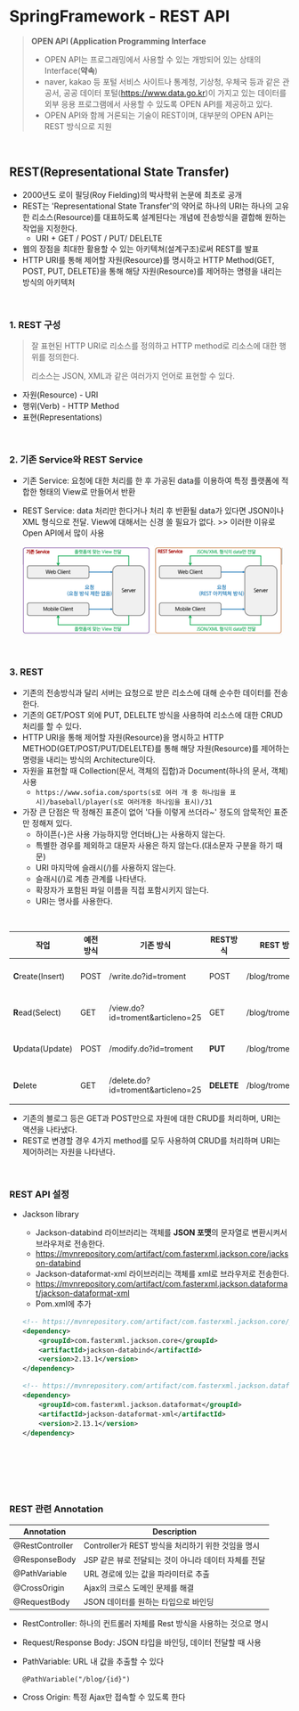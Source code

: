 # SpringFramework - REST API

> **OPEN API (Application Programming Interface**
>
> * OPEN API는 프로그래밍에서 사용할 수 있는 개방되어 있는 상태의 Interface(**약속**)
> * naver, kakao 등 포털 서비스 사이트나 통계청, 기상청, 우체국 등과 같은 관공서, 공공 데이터 포털(https://www.data.go.kr)이 가지고 있는 데이터를 외부 응용 프로그램에서 사용할 수 있도록 OPEN API를 제공하고 있다.
> * OPEN API와 함께 거론되는 기술이 REST이며, 대부분의 OPEN API는 REST 방식으로 지원

​             

## REST(Representational State Transfer)

* 2000년도 로이 필딩(Roy Fielding)의 박사학위 논문에 최초로 공개
* REST는 'Representational State Transfer'의 약어로 하나의 URI는 하나의 고유한 리소스(Resource)를 대표하도록 설계된다는 개념에 전송방식을 결합해 원하는 작업을 지정한다.
  * URI + GET / POST / PUT/ DELELTE
* 웹의 장점을 최대한 활용할 수 있는 아키텍쳐(설계구조)로써 REST를 발표
* HTTP URI를 통해 제어할 자원(Resource)를 명시하고 HTTP Method(GET, POST, PUT, DELETE)을 통해 해당 자원(Resource)를 제어하는 명령을 내리는 방식의 아키텍처

​            

### 1. REST 구성

> 잘 표현된 HTTP URI로 리소스를 정의하고 HTTP method로 리소스에 대한 행위를 정의한다.
>
> 리소스는 JSON, XML과 같은 여러가지 언어로 표현할 수 있다.

* 자원(Resource) - URI
* 행위(Verb) - HTTP Method
* 표현(Representations)

​           

### 2. 기존 Service와 REST Service

* 기존 Service: 요청에 대한 처리를 한 후 가공된 data를 이용하여 특정 플랫폼에 적합한 형태의 View로 만들어서 반환

* REST Service: data 처리만 한다거나  처리 후 반환될 data가 있다면 JSON이나 XML 형식으로 전달. View에 대해서는 신경 쓸 필요가 없다. >> 이러한 이유로 Open API에서 많이 사용

  <img src="rest_api.assets/image-20220425134639479.png" alt="image-20220425134639479" style="zoom:50%;" />

​              

### 3. REST

* 기존의 전송방식과 달리 서버는 요청으로 받은 리소스에 대해 순수한 데이터를 전송한다.
* 기존의 GET/POST 외에 PUT, DELELTE 방식을 사용하여 리소스에 대한 CRUD 처리를 할 수 있다.
* HTTP URI을 통해 제어할 자원(Resource)을 명시하고 HTTP METHOD(GET/POST/PUT/DELELTE)를 통해 해당 자원(Resource)를 제어하는 명령을 내리는 방식의 Architecture이다.
* 자원을 표현할 때 Collection(문서, 객체의 집합)과 Document(하나의 문서, 객체) 사용
  * `https://www.sofia.com/sports(s로 여러 개 중 하나임을 표시)/baseball/player(s로 여러개중 하나임을 표시)/31`
* 가장 큰 단점은 딱 정해진 표준이 없어 '다들 이렇게 쓰더라~' 정도의 암묵적인 표준만 정해져 있다.
  * 하이픈(-)은 사용 가능하지망 언더바(_)는 사용하지 않는다.
  * 특별한 경우를 제외하고 대문자 사용은 하지 않는다.(대소문자 구분을 하기 때문)
  * URI 마지막에 슬래시(/)를 사용하지 않는다.
  * 슬래시(/)로 계층 관계를 나타낸다.
  * 확장자가 포함된 파일 이름을 직접 포함시키지 않는다.
  * URI는 명사를 사용한다.

​              

| 작업               | 예전방식 | 기존 방식                          | REST방식   | REST 방식        | 비고   |
| ------------------ | -------- | ---------------------------------- | ---------- | ---------------- | ------ |
| **C**reate(Insert) | POST     | /write.do?id=troment               | POST       | /blog/troment    | 글쓰기 |
| **R**ead(Select)   | GET      | /view.do?id=troment&articleno=25   | GET        | /blog/troment/25 | 글읽기 |
| **U**pdata(Update) | POST     | /modify.do?id=troment              | **PUT**    | /blog/troment    | 글수정 |
| **D**elete         | GET      | /delete.do?id=troment&articleno=25 | **DELETE** | /blog/troment/25 | 글삭제 |

* 기존의 블로그 등은 GET과 POST만으로 자원에 대한 CRUD를 처리하며, URI는 액션을 나타냈다.
* REST로 변경할 경우 4가지 method를 모두 사용하여 CRUD를 처리하며 URI는 제어하려는 자원을 나타낸다.

​                 

### REST API 설정

* Jackson library

  * Jackson-databind 라이브러리는 객체를 **JSON 포맷**의 문자열로 변환시켜서 브라우저로 전송한다.
  * https://mvnrepository.com/artifact/com.fasterxml.jackson.core/jackson-databind
  * Jackson-dataformat-xml 라이브러리는 객체를 xml로 브라우저로 전송한다.
  * https://mvnrepository.com/artifact/com.fasterxml.jackson.dataformat/jackson-dataformat-xml
  * Pom.xml에 추가

  ```xml
  <!-- https://mvnrepository.com/artifact/com.fasterxml.jackson.core/jackson-databind -->
  <dependency>
      <groupId>com.fasterxml.jackson.core</groupId>
      <artifactId>jackson-databind</artifactId>
      <version>2.13.1</version>
  </dependency>
  
  ```

  ```xml
  <!-- https://mvnrepository.com/artifact/com.fasterxml.jackson.dataformat/jackson-dataformat-xml -->
  <dependency>
      <groupId>com.fasterxml.jackson.dataformat</groupId>
      <artifactId>jackson-dataformat-xml</artifactId>
      <version>2.13.1</version>
  </dependency>
  ```

  ​      

​                

​                     

### REST 관련 Annotation

| Annotation      | Description                                           |
| --------------- | ----------------------------------------------------- |
| @RestController | Controller가 REST 방식을 처리하기 위한 것임을 명시    |
| @ResponseBody   | JSP 같은 뷰로 전달되는 것이 아니라 데이터 자체를 전달 |
| @PathVariable   | URL 경로에 있는 값을 파라미터로 추출                  |
| @CrossOrigin    | Ajax의 크로스 도메인 문제를 해결                      |
| @RequestBody    | JSON 데이터를 원하는 타입으로 바인딩                  |

* RestController: 하나의 컨트롤러 자체를 Rest 방식을 사용하는 것으로 명시

* Request/Response Body: JSON 타입을 바인딩, 데이터 전달할 때 사용

* PathVariable: URL 내 값을 추출할 수 있다

  ```
  @PathVariable("/blog/{id}")
  ```

* Cross Origin: 특정 Ajax만 접속할 수 있도록 한다
